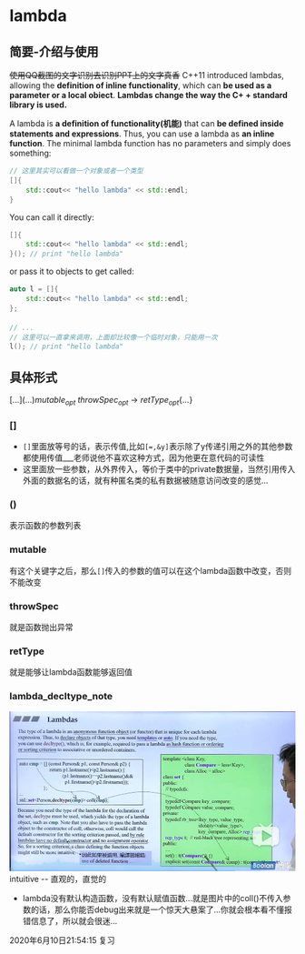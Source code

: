 # lambda
## 简要-介绍与使用
~~使用QQ截图的文字识别去识别PPT上的文字真香~~
C++11 introduced lambdas, allowing the **definition of inline functionality**, which can **be used as a parameter or a local obiect**. **Lambdas change the way the C+ + standard library is used.**


A lambda is **a definition of functionality(机能)** that can **be defined inside statements and expressions**.
Thus, you can use a lambda as **an inline function**. The minimal lambda function has no parameters
and simply does something:

```cpp
// 这里其实可以看做一个对象或者一个类型
[]{
    std::cout<< "hello lambda" << std::endl;
}
```

You can call it directly:
```cpp
[]{
    std::cout<< "hello lambda" << std::endl;
}(); // print "hello lambda"
```
or pass it to objects to get called:
```cpp
auto l = []{
    std::cout<< "hello lambda" << std::endl;
};

// ...
// 这里可以一直拿来调用，上面却比较像一个临时对象，只能用一次
l(); // print "hello lambda"
```

## 具体形式
$[...](...)$$mutable_{opt}$ $throwSpec_{opt}$ -> $retType_{opt}${...}

### []
- `[]`里面放等号的话，表示传值,比如`[=,&y]`表示除了y传递引用之外的其他参数都使用传值___老师说他不喜欢这种方式，因为他更在意代码的可读性
- 这里面放一些参数，从外界传入，等价于类中的private数据量，当然引用传入外面的数据名的话，就有种匿名类的私有数据被随意访问改变的感觉...

### ()
表示函数的参数列表

### mutable
有这个关键字之后，那么`[]`传入的参数的值可以在这个lambda函数中改变，否则不能改变

### throwSpec
就是函数抛出异常

### retType
就是能够让lambda函数能够返回值

### lambda_decltype_note
![lambda_decltype_note](lambda_decltype_note.jpg)
intuitive -- 直观的，直觉的

- lambda没有默认构造函数，没有默认赋值函数...就是图片中的coll()不传入参数的话，那么你能否debug出来就是一个惊天大悬案了...你就会根本看不懂报错信息了，所以就会很迷...

2020年6月10日21:54:15 复习